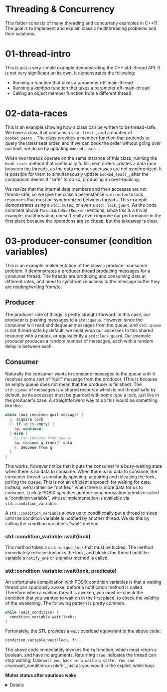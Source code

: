 # Threading & Concurrency

This folder consists of many threading and concurreny examples in C++11. The
goal is to implement and explain classic multithreading problems and their
solutions.

# 01-thread-intro

This is just a very simple example demonstrating the C++ std::thread API. It is
not very significant on its own. It demonstrates the following:

 - Running a function that takes a parameter off-main-thread
 - Running a _lambda_ function that takes a parameter off-main-thread
 - Calling an object member function from a different thread

# 02-data-races

This is an example showing how a class can be written to be thread-safe. We have
a class that contains a `seat_limit_`, and a number of `booked_seats_`. The
class provides a member function that pretends to query the latest seat order,
and if we can book the order without going over our limit, we do so by updating
`booked_seats_`.

When two threads operate on the same instance of this class, running the
`book_seats` method that continually fulfills seat orders creates a data race
between the threads, as the data member accesses are not synchronized. It is
possible for them to simultaneously update `booked_seats_`, after the comparison
deems it "safe" to do so, producing an over-booking.

We realize that the internal data members and their accesses are not
thread-safe, so we give the class a per-instance `std::mutex` to lock resources
that must be synchronized between threads. This example demonstrates using a
`std::mutex`, or even a `std::lock_guard`. As the code comment above
`ThreadableSeatBooker` mentions, since this is a trivial example, multithreading
doesn't really even improve our performance in the first place because the
operations are so cheap, but the takeaway is clear.

# 03-producer-consumer (condition variables)

This is an example implementation of the classic producer-consumer problem. It
demonstrates a producer thread producing messages for a consumer thread. The
threads are producing and consuming data at different rates, and need to
synchronize access to the message buffer they are reading/writing from/to.

## Producer

The producer side of things is pretty straight-forward. In this case, our
producer is pushing messages to a `std::queue`. However, since the consumer will
read and dequeue messages from the queue, and `std::queue` is not thread-safe by
default, we must wrap our accesses to this shared resource with a mutex, or
equivalently a `std::lock_guard`. Our example producer produces a random number
of messages, each with a random delay in between each.

## Consumer

Naturally the consumer wants to consume messages to the queue until it receives
some sort of "quit" message from the producer. (This is because an empty queue
does not mean that the producer is finished). The `std::queue` of messages is a
shared resource which is not thread-safe by default, so its accesses must be
guarded with some type a lock, just like in the producer's case. A
straightforward way to do this would be something like this:


```cpp
while (not received quit message) {
  1. acquire lock
  2. if (q is empty) {
    3a. continue;
  } else {
    // Can consume from queue.
    3a. consume q.front() data
    4. dequeue from q
  }
}
```

This works, however notice that it puts the consumer in a busy-waiting state
when there is no data to consume. When there is no data to consume, the consumer
thread is constantly spinning, acquiring and releasing the lock, polling the
queue. This is not an efficient approach for waiting for data. Instead, we'd
rather be "notified" when there is more data for us to consume. Luckily POSIX
specifies another synchronization primitive called a "condition variable", whose
implementation is available via `std::condition_variable`.

A `std::condition_variable` allows us to conditionally put a thread to sleep
until the condition variable is notified by another thread. We do this by
calling the condition variable's "wait" method.

### std::condition\_variable::wait(lock)

This method takes a `std::unique_lock` that must be locked. The method
immediately releases/unlocks the lock, and blocks the thread until the
variable's `notify_one` or a similar method is called.

### std::condition\_variable::wait(lock, predicate)

An unfortunate complication with POSIX condition variables is that a waiting
thread can spuriously awake, before a notificaton method is called. Therefore
when a waiting thread is awoken, you must re-check the condition that you wanted
to wait on in the first place, to check the validiity of the awakening. The
following pattern is pretty common.

```cpp
while (wait_condition) {
  condition_variable.wait(lock);
}
```

Fortunately, the STL provides a `wait` overload equivalent to the above code:

```cpp
condition_variable.wait(lock, fn);
```

The above code immediately invokes the `fn` function, which must return a
boolean, and have no arguments. Returning `true` indicates the thread can stop
waiting; false` puts you back in a waiting state. You can check
`wait\_condition` inside `fn`, just as you would in the explicit while loop.

<!-- Mutex status after spurious wake: https://stackoverflow.com/questions/41007503 -->
**Mutex status after spurious wake**
<details>
You may be wondering: if it is safe (thread\_safe) to check the
`wait\_condition` after a spurious wake-up? The answer is yes; `wait` unlocks
the mutex before sleeping, and a spurious wake-up can only happen when the mutex
is unlocked. On a spurious wake-up, the lock is reacquired, so you can guarantee
that `fn` and checking `wait\_condition` are always guarded by the lock, which
is often what you want. For more information see
https://stackoverflow.com/questions/41007503
</details>

